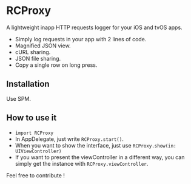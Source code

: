 # RCProxy
A lightweight inapp HTTP requests logger for your iOS and tvOS apps.

+ Simply log requests in your app with 2 lines of code.
+ Magnified JSON view.
+ cURL sharing.
+ JSON file sharing.
+ Copy a single row on long press.

## Installation
Use SPM.

## How to use it
+ `ìmport RCProxy`
+ In AppDelegate, just write `RCProxy.start()`.
+ When you want to show the interface, just use `RCProxy.show(in: UIViewController)`
+ If you want to present the viewController in a different way, you can simply get the instance with `RCProxy.viewController`.

Feel free to contribute !
